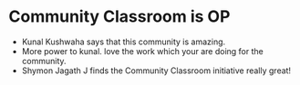 # Community Classroom is OP

- Kunal Kushwaha says that this community is amazing.
- More power to kunal. love the work which your are doing for the community.
- Shymon Jagath J finds the Community Classroom initiative really great!

